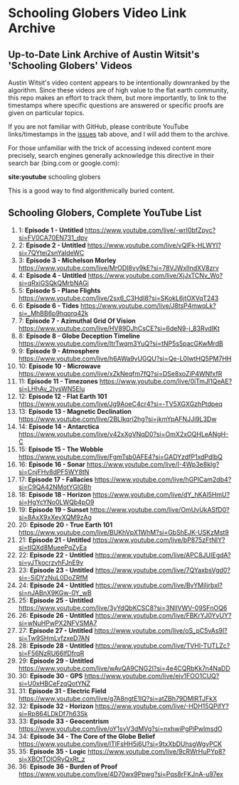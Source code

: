 # Schooling Globers Video Link Archive

## Up-to-Date Link Archive of Austin Witsit's 'Schooling Globers' Videos

Austin Witsit's video content appears to be intentionally downranked by the algorithm. Since these videos are of high value to the flat earth community, this repo makes an effort to track them, but more importantly, to link to the timestamps where specific questions are answered or specific proofs are given on particular topics.

If you are not familiar with GitHub, please contribute YouTube links/timestamps in the [issues](https://github.com/LeoBlanchette/schooling_globers_archive/issues) tab above, and I will add them to the archive.

For those unfamiliar with the trick of accessing indexed content more precisely, search engines generally acknowledge this directive in their search bar (bing.com or google.com):

**site:youtube** schooling globers

This is a good way to find algorithmically buried content.


## Schooling Globers, Complete YouTube List

1. 1: **Episode 1 - Untitled** https://www.youtube.com/live/-wrI0bfZpyc?si=FV0CA70EN731_dpv
1. 2: **Episode 2 - Untitled** https://www.youtube.com/live/vQlFk-HLWYI?si=7QYtei2snYaIdeWC
1. 3: **Episode 3 - Michelson Morley** https://www.youtube.com/live/MrODI8vy9kE?si=78VJWxlIndXV8zrv
1. 4: **Episode 4 - Untitled** https://www.youtube.com/live/XjJxTCNv_Wo?si=qRxiGSQkQMrbNAGi
1. 5: **Episode 5 - Plane Flights** https://www.youtube.com/live/2sx6_C3HdI8?si=SKokL6jtOXVqT243
1. 6: **Episode 6 - Tides** https://www.youtube.com/live/J8tsP4mwqLk?si=_MhBB6p9hqprq42k
1. 7: **Episode 7 - Azimuthal Grid Of Vision** https://www.youtube.com/live/HV89DJhCsCE?si=6deN9-j_83RydIKt
1. 8: **Episode 8 - Globe Deception Timeline** https://www.youtube.com/live/ItrTwqm3YuQ?si=tNP5s5pacGKwMrdB
1. 9: **Episode 9 - Atmosphere** https://www.youtube.com/live/h6AWa9vUGQU?si=Qe-L0IwtHQ5PM7HH
1. 10: **Episode 10 - Microwave** https://www.youtube.com/live/xZkNeqfm7fQ?si=DSe8xoZiP4WNfxfR
1. 11: **Episode 11 - Timezones** https://www.youtube.com/live/0iTmJl1QeAE?si=LHhAv_2IysWN5Elu
1. 12: **Episode 12 - Flat Earth 101** https://www.youtube.com/live/Jg9AoeC4cr4?si=-TV5XGXGzhPtdpeq
1. 13: **Episode 13 - Magnetic Declination** https://www.youtube.com/live/2BLIkqri2hg?si=jkmYpAFNJJi9L3Dw
1. 14: **Episode 14 - Antarctica** https://www.youtube.com/live/v42xXgVNqD0?si=OmX2xOQHLeANgH-C
1. 15: **Episode 15 - The Wobble** https://www.youtube.com/live/FgmTsb0AFE4?si=GADYzdfP1xdPdIbQ
1. 16: **Episode 16 - Sonar** https://www.youtube.com/live/I-4Wp3e8kIg?si=CnjFHv8dPF5WY8tN
1. 17: **Episode 17 - Fallacies** https://www.youtube.com/live/hGPlCam2db4?si=C9QA42NMotYGlGBh
1. 18: **Episode 18 - Horizon** https://www.youtube.com/live/dY_hKAl5HmU?si=HgYcYNo0LWQb4pO9
1. 19: **Episode 19 - Sunset** https://www.youtube.com/live/OmUvUkASfD0?si=8AxX9xXeyXQM9zAg
1. 20: **Episode 20 - True Earth 101** https://www.youtube.com/live/BUKhVpX1WhM?si=GbShEJK-USKzMst9
1. 21: **Episode 21 - Untitled** https://www.youtube.com/live/bP875zFtNIY?si=tIQXd8MueePqZyEa
1. 22: **Episode 22 - Untitled** https://www.youtube.com/live/APC8JUIEgdA?si=yJTkocrzvhFJnE9v
1. 23: **Episode 23 - Untitled** https://www.youtube.com/live/7QYaxbsVgd0?si=-SjDYzNuL0DoZRfM
1. 24: **Episode 24 - Untitled** https://www.youtube.com/live/BvYMiIjrbxI?si=nJABnX9KGw-0Y_wB
1. 25: **Episode 25 - Untitled** https://www.youtube.com/live/3yYdQbKCSC8?si=3NlIVWV-09SFnOQ6
1. 26: **Episode 26 - Untitled** https://www.youtube.com/live/FBKrYJ0YvUY?si=wNuHPwPX2NFVSMA7
1. 27: **Episode 27 - Untitled** https://www.youtube.com/live/oS_pC5vAs9I?si=Tw9SHmLvfzxeD7AN
1. 28: **Episode 28 - Untitled** https://www.youtube.com/live/TVHI-TUTLZc?si=F56NzRU66lfDfrqR
1. 29: **Episode 29 - Untitled** https://www.youtube.com/live/wAvQA9CNG2I?si=4e4CQRbKk7n4NaDD
1. 30: **Episode 30 - GPS** https://www.youtube.com/live/ejv1FOO1CUQ?si=U0xHBCeFzqQotYNZ
1. 31: **Episode 31 - Electric Field** https://www.youtube.com/live/g7A8ngtE1lQ?si=atZBh79DMlRTJFkX
1. 32: **Episode 32 - Horizon** https://www.youtube.com/live/-HDH15QPjfY?si=Rp864LDkDf7h63Sk
1. 33: **Episode 33 - Geocentrism** https://www.youtube.com/live/oY1svV3dMVg?si=nxhwiPgPiPwImsdO
1. 34: **Episode 34 - The Core of the Globe Belief** https://www.youtube.com/live/lTIFsHH5i6U?si=9txXbDUhsgWgyPCK
1. 35: **Episode 35 - Logic** https://www.youtube.com/live/9cRWrHuPYp8?si=XBOtTOlORyQxRt_z
1. 36: **Episode 36 - Burden of Proof** https://www.youtube.com/live/4D70wx9Ppwg?si=Pqs8rFKJnA-u97ex
